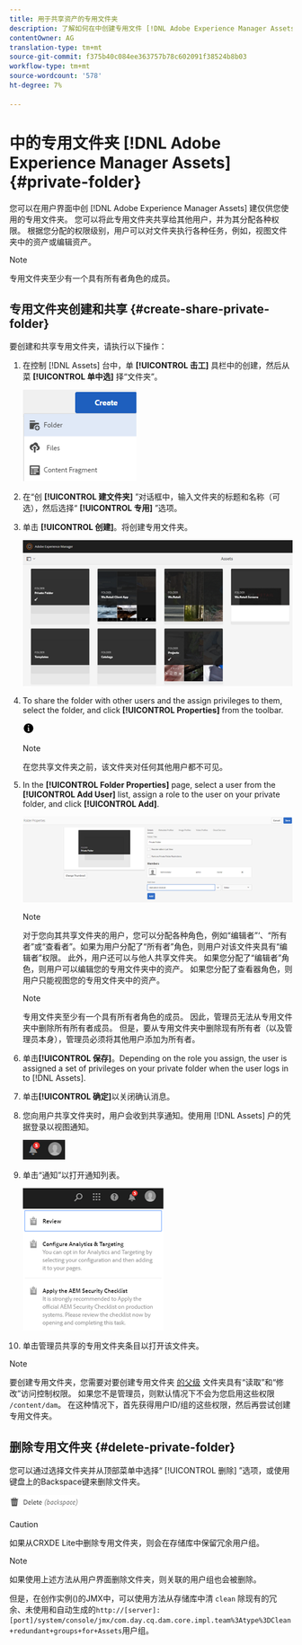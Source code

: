 ```yaml
---
title: 用于共享资产的专用文件夹
description: 了解如何在中创建专用文件 [!DNL Adobe Experience Manager Assets] 夹并与其他用户共享该文件夹，以及为他们分配各种权限。
contentOwner: AG
translation-type: tm+mt
source-git-commit: f375b40c084ee363757b78c602091f38524b8b03
workflow-type: tm+mt
source-wordcount: '578'
ht-degree: 7%

---
```



# 中的专用文件夹 [!DNL Adobe Experience Manager Assets] {#private-folder}

您可以在用户界面中创 [!DNL Adobe Experience Manager Assets] 建仅供您使用的专用文件夹。 您可以将此专用文件夹共享给其他用户，并为其分配各种权限。 根据您分配的权限级别，用户可以对文件夹执行各种任务，例如，视图文件夹中的资产或编辑资产。

>[!NOTE]
>
>专用文件夹至少有一个具有所有者角色的成员。

## 专用文件夹创建和共享 {#create-share-private-folder}

要创建和共享专用文件夹，请执行以下操作：

1. 在控制 [!DNL Assets] 台中，单 **[!UICONTROL 击工]** 具栏中的创建，然后从菜 **[!UICONTROL 单中选]** 择“文件夹”。

   ![创建资产文件夹](assets/Create-folder.png)

1. 在“创 **[!UICONTROL 建文件夹]** ”对话框中，输入文件夹的标题和名称（可选），然后选择“ **[!UICONTROL 专用]** ”选项。

1. 单击 **[!UICONTROL 创建]**。将创建专用文件夹。

   ![chlimage_1-413](assets/chlimage_1-413.png)

1. To share the folder with other users and the assign privileges to them, select the folder, and click **[!UICONTROL Properties]** from the toolbar.

   ![info选项](assets/do-not-localize/info-circle-icon.png)

   >[!NOTE]
   >
   >在您共享文件夹之前，该文件夹对任何其他用户都不可见。

1. In the **[!UICONTROL Folder Properties]** page, select a user from the **[!UICONTROL Add User]** list, assign a role to the user on your private folder, and click **[!UICONTROL Add]**.

   ![chlimage_1-415](assets/chlimage_1-415.png)

   >[!NOTE]
   >
   >对于您向其共享文件夹的用户，您可以分配各种角色，例如“编辑者”‘、“所有者”或“查看者”。如果为用户分配了“所有者”角色，则用户对该文件夹具有“编辑者”权限。 此外，用户还可以与他人共享文件夹。 如果您分配了“编辑者”角色，则用户可以编辑您的专用文件夹中的资产。 如果您分配了查看器角色，则用户只能视图您的专用文件夹中的资产。

   >[!NOTE]
   >
   >专用文件夹至少有一个具有所有者角色的成员。 因此，管理员无法从专用文件夹中删除所有所有者成员。 但是，要从专用文件夹中删除现有所有者（以及管理员本身），管理员必须将其他用户添加为所有者。

1. 单击&#x200B;**[!UICONTROL 保存]**。Depending on the role you assign, the user is assigned a set of privileges on your private folder when the user logs in to [!DNL Assets].
1. 单击&#x200B;**[!UICONTROL 确定]**&#x200B;以关闭确认消息。
1. 您向用户共享文件夹时，用户会收到共享通知。使用用 [!DNL Assets] 户的凭据登录以视图通知。

   ![chlimage_1-416](assets/chlimage_1-416.png)

1. 单击“通知”以打开通知列表。

   ![通知列表](assets/Assets-Notification.png)

1. 单击管理员共享的专用文件夹条目以打开该文件夹。

>[!NOTE]
>
>要创建专用文件夹，您需要对要创建专用文件夹 [的父级](/help/sites-administering/security.md#permissions-in-aem) 文件夹具有“读取”和“修改”访问控制权限。 如果您不是管理员，则默认情况下不会为您启用这些权限 `/content/dam`。 在这种情况下，首先获得用户ID/组的这些权限，然后再尝试创建专用文件夹。

## 删除专用文件夹 {#delete-private-folder}

您可以通过选择文件夹并从顶部菜单中选择“ [!UICONTROL 删除] ”选项，或使用键盘上的Backspace键来删除文件夹。

![顶部菜单中的删除选项](assets/delete-option.png)

>[!CAUTION]
>
>如果从CRXDE Lite中删除专用文件夹，则会在存储库中保留冗余用户组。

>[!NOTE]
>
>如果使用上述方法从用户界面删除文件夹，则关联的用户组也会被删除。
>
>但是，在创作实例()的JMX中，可以使用方法从存储库中清 `clean` 除现有的冗余、未使用和自动生成的`http://[server]:[port]/system/console/jmx/com.day.cq.dam.core.impl.team%3Atype%3DClean+redundant+groups+for+Assets`用户组。
